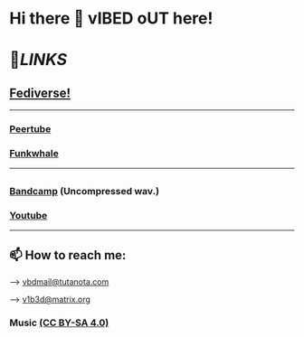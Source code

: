 # Hi there 👋 vIBED oUT here!






# 🔗*LINKS*
## [Fediverse!](https://fediverse.party/)
-------
### [Peertube](https://tube.tchncs.de/a/vbd/video-channels)

### [Funkwhale](https://open.audio/channels/vibed_out/)

------
## 

### [Bandcamp](https://vbdo.bandcamp.com/) (Uncompressed wav.)


### [Youtube](https://www.youtube.com/c/vIBEDoUT-Channel/videos)








-------



## 📫 How to reach me: 

--> vbdmail@tutanota.com

--> v1b3d@matrix.org


### Music [(CC BY-SA 4.0)](https://creativecommons.org/licenses/by-sa/4.0/) 
